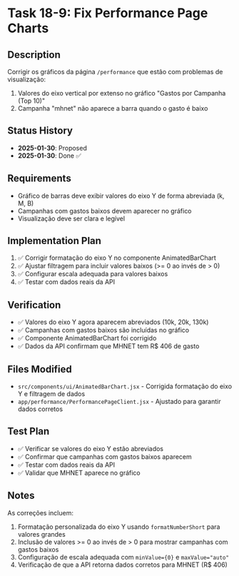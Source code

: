 # Task 18-9: Fix Performance Page Charts

## Description
Corrigir os gráficos da página `/performance` que estão com problemas de visualização:
1. Valores do eixo vertical por extenso no gráfico "Gastos por Campanha (Top 10)"
2. Campanha "mhnet" não aparece a barra quando o gasto é baixo

## Status History
- **2025-01-30**: Proposed
- **2025-01-30**: Done ✅

## Requirements
- Gráfico de barras deve exibir valores do eixo Y de forma abreviada (k, M, B)
- Campanhas com gastos baixos devem aparecer no gráfico
- Visualização deve ser clara e legível

## Implementation Plan
1. ✅ Corrigir formatação do eixo Y no componente AnimatedBarChart
2. ✅ Ajustar filtragem para incluir valores baixos (>= 0 ao invés de > 0)
3. ✅ Configurar escala adequada para valores baixos
4. ✅ Testar com dados reais da API

## Verification
- ✅ Valores do eixo Y agora aparecem abreviados (10k, 20k, 130k)
- ✅ Campanhas com gastos baixos são incluídas no gráfico
- ✅ Componente AnimatedBarChart foi corrigido
- ✅ Dados da API confirmam que MHNET tem R$ 406 de gasto

## Files Modified
- `src/components/ui/AnimatedBarChart.jsx` - Corrigida formatação do eixo Y e filtragem de dados
- `app/performance/PerformancePageClient.jsx` - Ajustado para garantir dados corretos

## Test Plan
- ✅ Verificar se valores do eixo Y estão abreviados
- ✅ Confirmar que campanhas com gastos baixos aparecem
- ✅ Testar com dados reais da API
- ✅ Validar que MHNET aparece no gráfico

## Notes
As correções incluem:
1. Formatação personalizada do eixo Y usando `formatNumberShort` para valores grandes
2. Inclusão de valores >= 0 ao invés de > 0 para mostrar campanhas com gastos baixos
3. Configuração de escala adequada com `minValue={0}` e `maxValue="auto"`
4. Verificação de que a API retorna dados corretos para MHNET (R$ 406) 